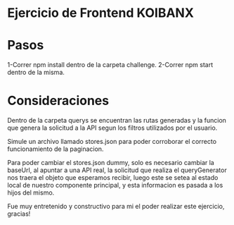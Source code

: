 # Ejercicio de Frontend KOIBANX

# Pasos
1-Correr npm install dentro de la carpeta challenge.
2-Correr npm start dentro de la misma. 

# Consideraciones 

Dentro de la carpeta querys se encuentran las rutas generadas y la funcion que genera la solicitud a la API segun los filtros utilizados por el usuario.

Simule un archivo llamado stores.json para poder corroborar el correcto funcionamiento de la paginacion.

Para poder cambiar el stores.json dummy, solo es necesario cambiar la baseUrl, al apuntar a una API real, la solicitud que realiza el queryGenerator nos traera el objeto que esperamos recibir, luego este se setea al estado local de nuestro componente principal, y esta informacion es pasada a los hijos del mismo. 

Fue muy entretenido y constructivo para mi el poder realizar este ejercicio, gracias!

